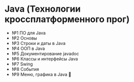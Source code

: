 #     Java (Технологии кроссплатформенного прог)

-  №1 ПО для Java
-  №2 Основы
-  №3 Строки и даты в Java
-  №4 ООП в Java
-  №5 Документирование javadoc
-  №6 Классы и интерфейсы Java
-  №7 Swing
-  №8 События
-  №9 Меню, графика в Java
💎
